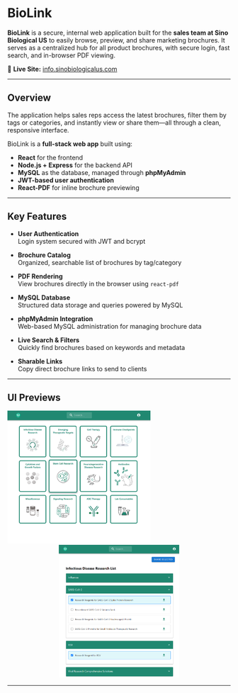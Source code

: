# BioLink

**BioLink** is a secure, internal web application built for the **sales team at Sino Biological US** to easily browse, preview, and share marketing brochures. It serves as a centralized hub for all product brochures, with secure login, fast search, and in-browser PDF viewing.

🔗 **Live Site:** [info.sinobiologicalus.com](https://info.sinobiologicalus.com)

---

## Overview

The application helps sales reps access the latest brochures, filter them by tags or categories, and instantly view or share them—all through a clean, responsive interface.

BioLink is a **full-stack web app** built using:
- **React** for the frontend
- **Node.js + Express** for the backend API
- **MySQL** as the database, managed through **phpMyAdmin**
- **JWT-based user authentication**
- **React-PDF** for inline brochure previewing

---

## Key Features

-  **User Authentication**  
  Login system secured with JWT and bcrypt

-  **Brochure Catalog**  
  Organized, searchable list of brochures by tag/category

-  **PDF Rendering**  
  View brochures directly in the browser using `react-pdf`

-  **MySQL Database**  
  Structured data storage and queries powered by MySQL

-  **phpMyAdmin Integration**  
  Web-based MySQL administration for managing brochure data

-  **Live Search & Filters**  
  Quickly find brochures based on keywords and metadata

-  **Sharable Links**  
  Copy direct brochure links to send to clients

---

##  UI Previews

<p align="center">
  <img src="client/public/screenshots/Screenshot1.png" alt="Home Page" height="300px" style="margin-right: 500px;" />
  <img src="client/public/screenshots/Screenshot2.png" alt="PDF Viewer" height="300px" />
</p>


---


